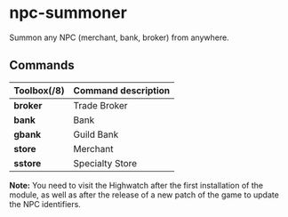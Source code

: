 # npc-summoner

Summon any NPC (merchant, bank, broker) from anywhere.

## Commands

Toolbox(/8) | Command description
--- | ---
**broker** | Trade Broker
**bank** | Bank
**gbank** | Guild Bank
**store** | Merchant
**sstore** | Specialty Store

**Note:** You need to visit the Highwatch after the first installation of the module, as well as after the release of a new patch of the game to update the NPC identifiers.